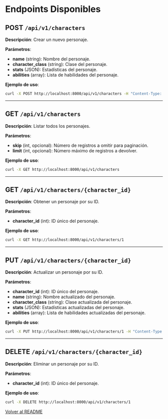 # Endpoints Disponibles

## POST `/api/v1/characters`
**Descripción**: Crear un nuevo personaje.

**Parámetros**:
- **name** (string): Nombre del personaje.
- **character_class** (string): Clase del personaje.
- **stats** (JSON): Estadísticas del personaje.
- **abilities** (array): Lista de habilidades del personaje.

**Ejemplo de uso**:
```bash
curl -X POST http://localhost:8000/api/v1/characters -H "Content-Type: application/json" -d '{"name": "Hero", "character_class": "Warrior", "stats": {"hp": 100, "damage": 20}, "abilities": ["Slash", "Block"]}'
```

---

## GET `/api/v1/characters`
**Descripción**: Listar todos los personajes.

**Parámetros**:
- **skip** (int, opcional): Número de registros a omitir para paginación.
- **limit** (int, opcional): Número máximo de registros a devolver.

**Ejemplo de uso**:
```bash
curl -X GET http://localhost:8000/api/v1/characters
```

---

## GET `/api/v1/characters/{character_id}`
**Descripción**: Obtener un personaje por su ID.

**Parámetros**:
- **character_id** (int): ID único del personaje.

**Ejemplo de uso**:
```bash
curl -X GET http://localhost:8000/api/v1/characters/1
```

---

## PUT `/api/v1/characters/{character_id}`
**Descripción**: Actualizar un personaje por su ID.

**Parámetros**:
- **character_id** (int): ID único del personaje.
- **name** (string): Nombre actualizado del personaje.
- **character_class** (string): Clase actualizada del personaje.
- **stats** (JSON): Estadísticas actualizadas del personaje.
- **abilities** (array): Lista de habilidades actualizadas del personaje.

**Ejemplo de uso**:
```bash
curl -X PUT http://localhost:8000/api/v1/characters/1 -H "Content-Type: application/json" -d '{"name": "Updated Hero", "character_class": "Mage", "stats": {"hp": 80, "damage": 30}, "abilities": ["Fireball", "Teleport"]}'
```

---

## DELETE `/api/v1/characters/{character_id}`
**Descripción**: Eliminar un personaje por su ID.

**Parámetros**:
- **character_id** (int): ID único del personaje.

**Ejemplo de uso**:
```bash
curl -X DELETE http://localhost:8000/api/v1/characters/1
```

[Volver al README](../README.md)
